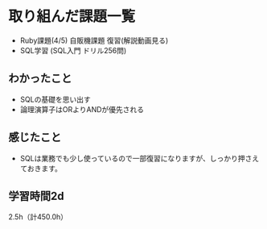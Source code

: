 # 取り組んだ課題一覧
- Ruby課題(4/5) 自販機課題 復習(解説動画見る)
- SQL学習 (SQL入門 ドリル256問)

## わかったこと
- SQLの基礎を思い出す
- 論理演算子はORよりANDが優先される

## 感じたこと
- SQLは業務でも少し使っているので一部復習になりますが、しっかり押さえておきます。
  
## 学習時間2d
2.5h（計450.0h）
